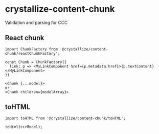 # crystallize-content-chunk

Validation and parsing for CCC

## React chunk

```
import ChunkFactory from '@crystallize/content-chunk/reactChunkFactory';

const Chunk = ChunkFactory({
  link: p => <MyLinkComponent href={p.metadata.href}>{p.textContent}</MyLinkComponent>
})

<Chunk {...model}>
or
<Chunk children={modelArray}>
```

## toHTML

```
import toHTML from '@crystallize/content-chunk/toHTML';

toHtml(cccModel);
```
